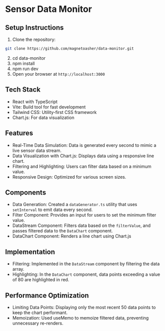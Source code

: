 # Sensor Data Monitor

## Setup Instructions

1. Clone the repository:

```bash
git clone https://github.com/magnetoasher/data-monitor.git
```

2. cd data-monitor
3. npm install
4. npm run dev
5. Open your browser at `http://localhost:3000`

## Tech Stack

- React with TypeScript
- Vite: Build tool for fast development
- Tailwind CSS: Utility-first CSS framework
- Chart.js: For data visualization

## Features

- Real-Time Data Simulation: Data is generated every second to mimic a live sensor data stream.
- Data Visualization with Chart.js: Displays data using a responsive line chart.
- Filtering and Highlighting: Users can filter data based on a minimum value.
- Responsive Design: Optimized for various screen sizes.

## Components

- Data Generation: Created a `dataGenerator.ts` utility that uses `setInterval` to emit data every second.
- Filter Component: Provides an input for users to set the minimum filter value.
- DataStream Component: Filters data based on the `filterValue`, and passes filtered data to the `DataChart` component.
- DataChart Component: Renders a line chart using Chart.js

## Implementation

- Filtering: Implemented in the `DataStream` component by filtering the data array.
- Highlighting: In the `DataChart` component, data points exceeding a value of 80 are highlighted in red.

## Performance Optimization

- Limiting Data Points: Displaying only the most recent 50 data points to keep the chart performant.
- Memoization: Used useMemo to memoize filtered data, preventing unnecessary re-renders.

